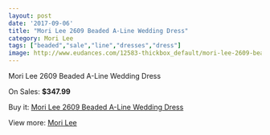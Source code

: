 ```yaml
---
layout: post
date: '2017-09-06'
title: "Mori Lee 2609 Beaded A-Line Wedding Dress"
category: Mori Lee
tags: ["beaded","sale","line","dresses","dress"]
image: http://www.eudances.com/12583-thickbox_default/mori-lee-2609-beaded-a-line-wedding-dress.jpg
---
```

Mori Lee 2609 Beaded A-Line Wedding Dress

On Sales: **$347.99**
<a href="https://www.eudances.com/en/mori-lee/3878-mori-lee-2609-beaded-a-line-wedding-dress.html"><amp-img layout="responsive" width="600" height="600" src="//www.eudances.com/12583-thickbox_default/mori-lee-2609-beaded-a-line-wedding-dress.jpg" alt="Mori Lee 2609 Beaded A-Line Wedding Dress 0" /></a>
<a href="https://www.eudances.com/en/mori-lee/3878-mori-lee-2609-beaded-a-line-wedding-dress.html"><amp-img layout="responsive" width="600" height="600" src="//www.eudances.com/12589-thickbox_default/mori-lee-2609-beaded-a-line-wedding-dress.jpg" alt="Mori Lee 2609 Beaded A-Line Wedding Dress 1" /></a>
<a href="https://www.eudances.com/en/mori-lee/3878-mori-lee-2609-beaded-a-line-wedding-dress.html"><amp-img layout="responsive" width="600" height="600" src="//www.eudances.com/12588-thickbox_default/mori-lee-2609-beaded-a-line-wedding-dress.jpg" alt="Mori Lee 2609 Beaded A-Line Wedding Dress 2" /></a>
<a href="https://www.eudances.com/en/mori-lee/3878-mori-lee-2609-beaded-a-line-wedding-dress.html"><amp-img layout="responsive" width="600" height="600" src="//www.eudances.com/12587-thickbox_default/mori-lee-2609-beaded-a-line-wedding-dress.jpg" alt="Mori Lee 2609 Beaded A-Line Wedding Dress 3" /></a>
<a href="https://www.eudances.com/en/mori-lee/3878-mori-lee-2609-beaded-a-line-wedding-dress.html"><amp-img layout="responsive" width="600" height="600" src="//www.eudances.com/12586-thickbox_default/mori-lee-2609-beaded-a-line-wedding-dress.jpg" alt="Mori Lee 2609 Beaded A-Line Wedding Dress 4" /></a>
<a href="https://www.eudances.com/en/mori-lee/3878-mori-lee-2609-beaded-a-line-wedding-dress.html"><amp-img layout="responsive" width="600" height="600" src="//www.eudances.com/12585-thickbox_default/mori-lee-2609-beaded-a-line-wedding-dress.jpg" alt="Mori Lee 2609 Beaded A-Line Wedding Dress 5" /></a>
<a href="https://www.eudances.com/en/mori-lee/3878-mori-lee-2609-beaded-a-line-wedding-dress.html"><amp-img layout="responsive" width="600" height="600" src="//www.eudances.com/12584-thickbox_default/mori-lee-2609-beaded-a-line-wedding-dress.jpg" alt="Mori Lee 2609 Beaded A-Line Wedding Dress 6" /></a>

Buy it: [Mori Lee 2609 Beaded A-Line Wedding Dress](https://www.eudances.com/en/mori-lee/3878-mori-lee-2609-beaded-a-line-wedding-dress.html "Mori Lee 2609 Beaded A-Line Wedding Dress")

View more: [Mori Lee](https://www.eudances.com/en/9-mori-lee "Mori Lee")
